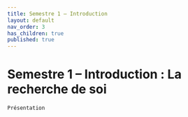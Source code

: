 ```yaml
---
title: Semestre 1 – Introduction
layout: default
nav_order: 3
has_children: true
published: true
---
```

# Semestre 1 – Introduction : La recherche de soi

```Présentation```